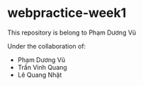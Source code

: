 # webpractice-week1

This repository is belong to Phạm Dương Vũ

Under the collaboration of: 

- Phạm Dương Vũ
- Trần Vinh Quang
- Lê Quang Nhật
